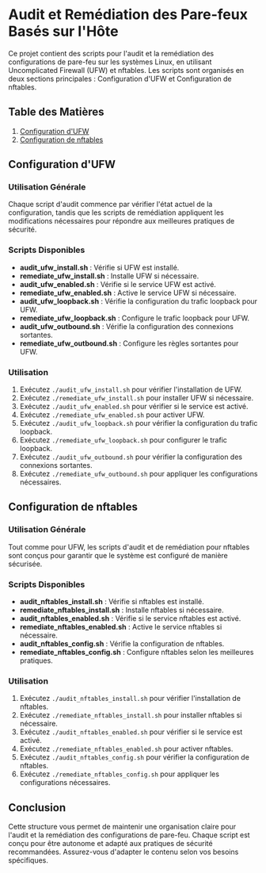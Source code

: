 # Audit et Remédiation des Pare-feux Basés sur l'Hôte

Ce projet contient des scripts pour l'audit et la remédiation des configurations de pare-feu sur les systèmes Linux, en utilisant Uncomplicated Firewall (UFW) et nftables. Les scripts sont organisés en deux sections principales : Configuration d'UFW et Configuration de nftables.

## Table des Matières

1. [Configuration d'UFW](#configuration-dufw)
2. [Configuration de nftables](#configuration-de-nftables)

## Configuration d'UFW

### Utilisation Générale

Chaque script d'audit commence par vérifier l'état actuel de la configuration, tandis que les scripts de remédiation appliquent les modifications nécessaires pour répondre aux meilleures pratiques de sécurité.

### Scripts Disponibles

- **audit_ufw_install.sh** : Vérifie si UFW est installé.
- **remediate_ufw_install.sh** : Installe UFW si nécessaire.
- **audit_ufw_enabled.sh** : Vérifie si le service UFW est activé.
- **remediate_ufw_enabled.sh** : Active le service UFW si nécessaire.
- **audit_ufw_loopback.sh** : Vérifie la configuration du trafic loopback pour UFW.
- **remediate_ufw_loopback.sh** : Configure le trafic loopback pour UFW.
- **audit_ufw_outbound.sh** : Vérifie la configuration des connexions sortantes.
- **remediate_ufw_outbound.sh** : Configure les règles sortantes pour UFW.

### Utilisation

1. Exécutez `./audit_ufw_install.sh` pour vérifier l'installation de UFW.
2. Exécutez `./remediate_ufw_install.sh` pour installer UFW si nécessaire.
3. Exécutez `./audit_ufw_enabled.sh` pour vérifier si le service est activé.
4. Exécutez `./remediate_ufw_enabled.sh` pour activer UFW.
5. Exécutez `./audit_ufw_loopback.sh` pour vérifier la configuration du trafic loopback.
6. Exécutez `./remediate_ufw_loopback.sh` pour configurer le trafic loopback.
7. Exécutez `./audit_ufw_outbound.sh` pour vérifier la configuration des connexions sortantes.
8. Exécutez `./remediate_ufw_outbound.sh` pour appliquer les configurations nécessaires.

## Configuration de nftables

### Utilisation Générale

Tout comme pour UFW, les scripts d'audit et de remédiation pour nftables sont conçus pour garantir que le système est configuré de manière sécurisée.

### Scripts Disponibles

- **audit_nftables_install.sh** : Vérifie si nftables est installé.
- **remediate_nftables_install.sh** : Installe nftables si nécessaire.
- **audit_nftables_enabled.sh** : Vérifie si le service nftables est activé.
- **remediate_nftables_enabled.sh** : Active le service nftables si nécessaire.
- **audit_nftables_config.sh** : Vérifie la configuration de nftables.
- **remediate_nftables_config.sh** : Configure nftables selon les meilleures pratiques.

### Utilisation

1. Exécutez `./audit_nftables_install.sh` pour vérifier l'installation de nftables.
2. Exécutez `./remediate_nftables_install.sh` pour installer nftables si nécessaire.
3. Exécutez `./audit_nftables_enabled.sh` pour vérifier si le service est activé.
4. Exécutez `./remediate_nftables_enabled.sh` pour activer nftables.
5. Exécutez `./audit_nftables_config.sh` pour vérifier la configuration de nftables.
6. Exécutez `./remediate_nftables_config.sh` pour appliquer les configurations nécessaires.

## Conclusion

Cette structure vous permet de maintenir une organisation claire pour l'audit et la remédiation des configurations de pare-feu. Chaque script est conçu pour être autonome et adapté aux pratiques de sécurité recommandées. Assurez-vous d'adapter le contenu selon vos besoins spécifiques.
